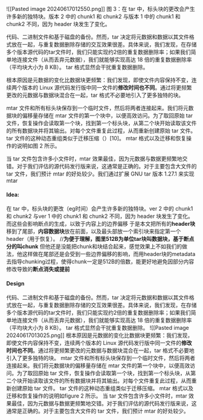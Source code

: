 
![[Pasted image 20240617012550.png]]
图 3：在 tar 中，标头块的更改会产生许多新的独特块。版本 2 中的 chunk1 和 chunk2 与版本 1 中的 chunk1 和 chunk2 不同，因为 header 块发生了变化。

代码、二进制文件和基于磁盘的备份。然而，tar 决定将元数据和数据以其文件格式放在一起，与重复数据删除存储的交互效果很差。具体来说，我们发现，在存储多个版本源代码的tar文件时，我们只能实现约2倍的重复数据删除率；如果我们简单地连接文件（从而丢弃元数据），我们就能够实现高达 18 倍的重复数据删除率（平均块大小为 8 KB）。 tar 格式显然会干扰重复数据删除。

根本原因是元数据的变化比数据块更频繁：我们发现，即使文件内容保持不变，连续两个版本的 Linux 源代码发行版中同一文件的**修改时间也不同**。通过将更频繁更改的元数据与数据块混合在一起，tar 格式不必要地引入了更多独特的块。

mtar 文件和所有标头块保存到一个临时文件，然后将两者连接起来。我们将元数据块的偏移量存储在 mtar 文件的第一个块中，以便高效访问。为了取回原始 tar 文件，恢复操作会读取第一个块，找到第一个标头块，从第二个块开始读取该文件的所有数据块并将其输出。对每个文件重复此过程，从而重新创建原始 tar 文件。 tar 文件的这种动态重组类似于迁移压缩（）[10]。 mtar 格式以及迁移和恢复操作的说明如图 2 所示。

当 tar 文件包含许多小文件时，mtar 效果最佳，因为元数据与数据更频繁地交错。对于我们评估的源代码发行版来说，这通常是正确的。对于主要包含大文件的 tar 文件，我们预计 mtar 的好处较少。我们通过扩展 GNU tar 版本 1.27.1 来实现 mtar

#### Idea:
在 tar 中，标头块的更改（eg时间）会产生许多新的独特块。ver 2 中的 chunk1 和 chunk2 与ver 1 中的 chunk1 和 chunk2 不同，因为 header 块发生了变化。
	而这些会影响断点的生成，以致于内容上的边界偏移
于是本文把所有的**header块**移到了尾部，**内容数据块**放在前面，以及最头部放一个索引块来指定第一个header（用于恢复）。
//**为便于理解，图里512B为单位tar块叫数据块，基于断点分的叫chunk**
	但他还是没能把chunk和块结合起来，感觉效果上不如我们的做法，他这样做在尾部还是会受到一些边界偏移的影响，而用header块的metadata去指导chunking过程，使得chunk一定是512B的倍数，能更好地避免因部分内容修改导致的**断点消失或提前**

#### Design
代码、二进制文件和基于磁盘的备份。然而，tar 决定将元数据和数据以其文件格式放在一起，与重复数据删除存储的交互效果很差。具体来说，我们发现，在存储多个版本源代码的tar文件时，我们只能实现约2倍的重复数据删除率；如果我们简单地连接文件（从而丢弃元数据），我们就能够实现高达 18 倍的重复数据删除率（平均块大小为 8 KB）。 tar 格式显然会干扰重复数据删除。
![[Pasted image 20240617013025.png]]
根本原因是元数据的变化比数据块更频繁：我们发现，即使文件内容保持不变，连续两个版本的 Linux 源代码发行版中同一文件的**修改时间也不同**。通过将更频繁更改的元数据与数据块混合在一起，tar 格式不必要地引入了更多独特的块。
mtar 文件和所有标头块保存到一个临时文件，然后将两者连接起来。我们将元数据块的偏移量存储在 mtar 文件的第一个块中，以便高效访问。为了取回原始 tar 文件，恢复操作会读取第一个块，找到第一个标头块，从第二个块开始读取该文件的所有数据块并将其输出。对每个文件重复此过程，从而重新创建原始 tar 文件。 tar 文件的这种动态重组类似于迁移压缩。 mtar 格式以及迁移和恢复操作的说明如figure 2 所示。
当 tar 文件包含许多小文件时，mtar 效果最佳，因为元数据与数据更频繁地交错。对于我们评估的源代码发行版来说，这通常是正确的。对于主要包含大文件的 tar 文件，我们预计 mtar 的好处较少。